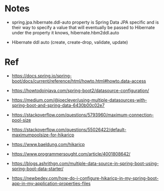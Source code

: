 # Notes
- spring.jpa.hibernate.ddl-auto property is Spring Data JPA specific and is their way to specify a value that will eventually be passed to Hibernate under the property it knows, hibernate.hbm2ddl.auto

- Hibernate ddl auto (create, create-drop, validate, update)

# Ref
- https://docs.spring.io/spring-boot/docs/current/reference/html/howto.html#howto.data-access

- https://howtodoinjava.com/spring-boot2/datasource-configuration/

- https://medium.com/@joeclever/using-multiple-datasources-with-spring-boot-and-spring-data-6430b00c02e7

- https://stackoverflow.com/questions/5793960/maximum-connection-pool-size

- https://stackoverflow.com/questions/55026422/default-maximumpoolsize-for-hikaricp

- https://www.baeldung.com/hikaricp

- https://www.programmersought.com/article/4001808642/

- https://blogs.ashrithgn.com/multiple-data-source-in-spring-boot-using-spring-boot-data-starter/

- https://newbedev.com/how-do-i-configure-hikaricp-in-my-spring-boot-app-in-my-application-properties-files
